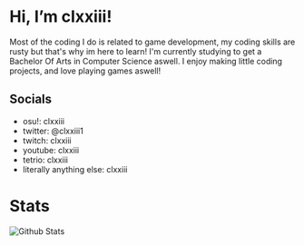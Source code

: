 # Hi, I’m clxxiii!
Most of the coding I do is related to game development, my coding skills are rusty but that's why im here to learn! 
I'm currently studying to get a Bachelor Of Arts in Computer Science aswell.
I enjoy making little coding projects, and love playing games aswell!
## Socials
- osu!: clxxiii
- twitter: @clxxiii1
- twitch: clxxiii
- youtube: clxxiii
- tetrio: clxxiii
- literally anything else: clxxiii

# Stats
![Github Stats](https://github-readme-stats.vercel.app/api?username=clxxiii&bg_color=60,0EB8B9,8cffc6&text_color=FFFFFFCC&title_color=FFFFFF&hide_border=true&border_radius=25)

<!---
clxxiii/clxxiii is a ✨ special ✨ repository because its `README.md` (this file) appears on your GitHub profile.
You can click the Preview link to take a look at your changes.
--->
